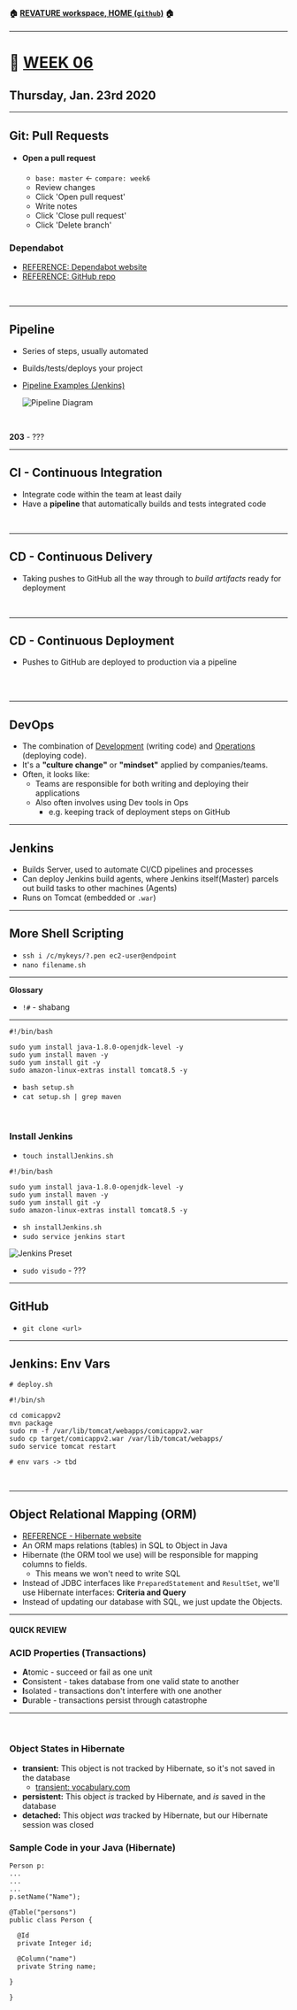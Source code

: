 #### :house: [REVATURE workspace, HOME (`github`)](https://github.com/joedonline/REVATURE__workspace)  :house:
---
# :calendar: [WEEK 06](https://github.com/joedonline/REVATURE__workspace/tree/master/WEEK__06)
## Thursday, Jan. 23rd 2020

---
## Git: Pull Requests
- #### Open a pull request
  * `base: master` &larr; `compare: week6`
  * Review changes
  * Click 'Open pull request'
  * Write notes
  * Click 'Close pull request'
  * Click 'Delete branch'

### Dependabot
- [REFERENCE: Dependabot website](https://dependabot.com/)
- [REFERENCE: GitHub repo](https://github.com/dependabot)

<br>

---
## Pipeline
- Series of steps, usually automated
- Builds/tests/deploys your project
- [Pipeline Examples (Jenkins)](https://jenkins.io/doc/pipeline/examples/)

  ![Pipeline Diagram](pipeline-diagram.png)

<br>

**203** - ???

---
## CI - Continuous Integration
- Integrate code within the team at least daily
- Have a **pipeline** that automatically builds and tests integrated code

<br>

---
## CD - Continuous Delivery
- Taking pushes to GitHub all the way through to *build artifacts* ready for deployment

<br>

---
## CD - Continuous Deployment
- Pushes to GitHub are deployed to production via a pipeline

<br><br>

---
## DevOps
- The combination of <u>Development</u> (writing code) and <u>Operations</u> (deploying code).
- It's a **"culture change"** or **"mindset"** applied by companies/teams.
- Often, it looks like:
  * Teams are responsible for both writing and deploying their applications
  * Also often involves using Dev tools in Ops
    - e.g. keeping track of deployment steps on GitHub

---
## Jenkins
- Builds Server, used to automate CI/CD pipelines and processes
- Can deploy Jenkins build agents, where Jenkins itself(Master) parcels out build tasks to other machines (Agents)
- Runs on Tomcat (embedded or `.war`)

---
## More Shell Scripting

- `ssh i /c/mykeys/?.pen ec2-user@endpoint`
- `nano filename.sh`

---
**Glossary**
- `!#` - shabang

---

  ```
  #!/bin/bash

  sudo yum install java-1.8.0-openjdk-level -y
  sudo yum install maven -y
  sudo yum install git -y
  sudo amazon-linux-extras install tomcat8.5 -y
  ```

- `bash setup.sh`
- `cat setup.sh | grep maven`

<br>

### Install Jenkins
- `touch installJenkins.sh`

```
#!/bin/bash

sudo yum install java-1.8.0-openjdk-level -y
sudo yum install maven -y
sudo yum install git -y
sudo amazon-linux-extras install tomcat8.5 -y
```

- `sh installJenkins.sh`
- `sudo service jenkins start`

![Jenkins Preset](../jenkins-page-preset.png)

- `sudo visudo` - ???

---
## GitHub
- `git clone <url>`

---
## Jenkins: Env Vars

```
# deploy.sh

#!/bin/sh

cd comicappv2
mvn package
sudo rm -f /var/lib/tomcat/webapps/comicappv2.war
sudo cp target/comicappv2.war /var/lib/tomcat/webapps/
sudo service tomcat restart

# env vars -> tbd
```

<br>

---
## Object Relational Mapping (ORM)
- [REFERENCE - Hibernate website](http://hibernate.org/orm/)
- An ORM maps relations (tables) in SQL to Object in Java
- Hibernate (the ORM tool we use) will be responsible for mapping columns to fields.
  * This means we won't need to write SQL
- Instead of JDBC interfaces like `PreparedStatement` and `ResultSet`, we'll use Hibernate interfaces: **Criteria and Query**
- Instead of updating our database with SQL, we just update the Objects.

---
#### QUICK REVIEW

### ACID Properties (Transactions)
- **A**tomic - succeed or fail as one unit
- **C**onsistent - takes database from one valid state to another
- **I**solated - transactions don't interfere with one another
- **D**urable - transactions persist through catastrophe
---

<br>

### Object States in Hibernate
- **transient:** This object is not tracked by Hibernate, so it's not saved in the database
  * [transient: vocabulary.com](https://www.vocabulary.com/dictionary/transient)
- **persistent:** This object *is* tracked by Hibernate, and *is* saved in the database
- **detached:** This object *was* tracked by Hibernate, but our Hibernate session was closed

### Sample Code in your Java (Hibernate)

```
Person p:
...
...
...
p.setName("Name");

@Table("persons")
public class Person {

  @Id
  private Integer id;

  @Column("name")
  private String name;

}

}
```
